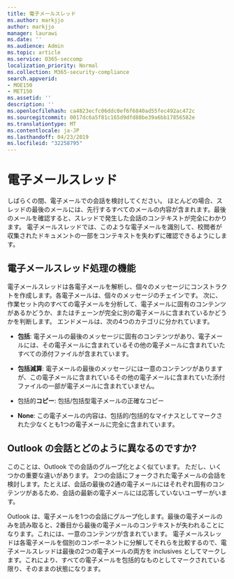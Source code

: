 ```yaml
---
title: 電子メールスレッド
ms.author: markjjo
author: markjjo
manager: laurawi
ms.date: ''
ms.audience: Admin
ms.topic: article
ms.service: O365-seccomp
localization_priority: Normal
ms.collection: M365-security-compliance
search.appverid:
- MOE150
- MET150
ms.assetid: ''
description: ''
ms.openlocfilehash: ca4823ecfc06ddc0ef6f6840ad55fec492ac472c
ms.sourcegitcommit: 0017dc6a5f81c165d9dfd88be39a6bb17856582e
ms.translationtype: MT
ms.contentlocale: ja-JP
ms.lasthandoff: 04/23/2019
ms.locfileid: "32258795"
---
```

# <a name="email-threading"></a>電子メールスレッド

しばらくの間、電子メールでの会話を検討してください。 ほとんどの場合、スレッドの最後のメールには、先行するすべてのメールの内容が含まれます。最後のメールを確認すると、スレッドで発生した会話のコンテキストが完全にわかります。 電子メールスレッドでは、このような電子メールを識別して、校閲者が収集されたドキュメントの一部をコンテキストを失わずに確認できるようにします。

## <a name="what-does-email-threading-do"></a>電子メールスレッド処理の機能

電子メールスレッドは各電子メールを解析し、個々のメッセージにコンストラクトを作成します。各電子メールは、個々のメッセージのチェインです。 次に、作業セット内のすべての電子メールを分析して、電子メールに固有のコンテンツがあるかどうか、またはチェーンが完全に別の電子メールに含まれているかどうかを判断します。 エンドメールは、次の4つのカテゴリに分かれています。

- **包括**: 電子メールの最後のメッセージに固有のコンテンツがあり、電子メールには、その電子メールに含まれているその他の電子メールに含まれていたすべての添付ファイルが含まれています。


- **包括減算**: 電子メールの最後のメッセージには一意のコンテンツがありますが、この電子メールに含まれているその他の電子メールに含まれていた添付ファイルの一部が電子メールに含まれていません。

- 包括的**コピー**: 包括/包括型電子メールの正確なコピー

- **None**: この電子メールの内容は、包括的/包括的なマイナスとしてマークされた少なくとも1つの電子メールに完全に含まれています。

## <a name="how-is-it-different-from-conversations-in-outlook"></a>Outlook の会話とどのように異なるのですか?
このことは、Outlook での会話のグループ化とよく似ています。 ただし、いくつかの重要な違いがあります。 2つの会話にフォークされた電子メールの会話を検討します。たとえば、会話の最後の2通の電子メールにはそれぞれ固有のコンテンツがあるため、会話の最新の電子メールには応答していないユーザーがいます。

Outlook は、電子メールを1つの会話にグループ化します。最後の電子メールのみを読み取ると、2番目から最後の電子メールのコンテキストが失われることになります。これには、一意のコンテンツが含まれています。 電子メールスレッドは各電子メールを個別のコンポーネントに分解してそれらを比較するので、電子メールスレッドは最後の2つの電子メールの両方を inclusives としてマークします。これにより、すべての電子メールを包括的なものとしてマークされている限り、そのままの状態になります。